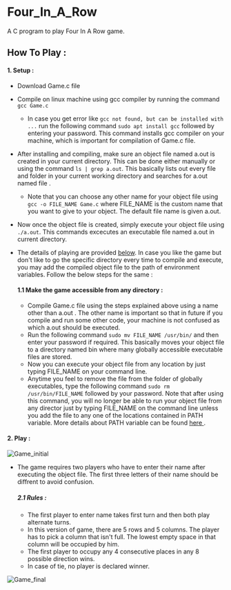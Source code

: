 # Four_In_A_Row
A C program to play Four In A Row game. 

## How To Play : 

 #### 1. Setup :
* Download Game.c file 
* Compile on linux machine using gcc compiler by running the command
```  gcc Game.c  ```
  * In case you get error like ```gcc not found, but can be installed with ...``` run the following command
  ```sudo apt install gcc```  followed by entering your password. This command installs gcc compiler on your machine, which is important for compilation of Game.c file.
* After installing and compiling, make sure an object file named a.out is created in your current directory. This can be done either manually or using the command ``` ls | grep a.out ```. This basically lists out every file and folder in your current working directory and searches for a.out named file .
   * Note that you can choose any other name for your object file using ``` gcc -o FILE_NAME Game.c``` where FILE_NAME is the custom name that you want to give to your object. The default file name is given a.out.
* Now once the object file is created, simply execute your object file using ```./a.out```. This commands excecutes an executable file named a.out in current directory.
* The details of playing are provided [below](####-2.-play-). In case you like the game but don't like to go the specific directory every time to compile and execute, you may add the compiled object file to the path of environment variables. Follow the below steps for the same : 
    
    #### 1.1 Make the game accessible from any directory :
    * Compile Game.c file using the steps explained above using a name other than a.out . The other name is important so that in future if you compile and run some other code, your machine is not confused as which a.out should be executed. 
    * Run the following command ```sudo mv FILE_NAME /usr/bin/``` and then enter your password if required. This basically moves your object file to a directory named bin where many globally accessible executable files are stored. 
    * Now you can execute your object file from any location by just typing FILE_NAME on your command line.
    * Anytime you feel to remove the file from the folder of globally executables, type the following command 
    ``` sudo rm /usr/bin/FILE_NAME ``` followed by your password. Note that after using this command, you will no longer be able to run your object file from any director just by typing FILE_NAME on the command line unless you add the file to any one of the locations contained in PATH variable. More details about PATH variable can be found [ here ]( https://stackoverflow.com/questions/37676849/where-is-path-variable-set-in-ubuntu ).
    
    
    
 #### 2. Play :
 ![Game_initial](https://user-images.githubusercontent.com/46635452/58410401-c5e04a00-808f-11e9-9509-5f8590f6f78e.png)
   * The game requires two players who have to enter their name after executing the object file. The first three letters of their name should be diffrent to avoid confusion.
     ##### 2.1 Rules :
        * The first player to enter name takes first turn and then both play alternate turns. 
        * In this version of game, there are 5 rows and 5 columns. The player has to pick a column that isn't full. The lowest empty space in that column will be occupied by him.
        * The first player to occupy any 4 consecutive places in any 8 possible direction wins. 
        * In case of tie, no player is declared winner.
        
![Game_final](https://user-images.githubusercontent.com/46635452/58410556-08a22200-8090-11e9-98c7-421f6571e0c3.png)
